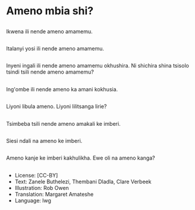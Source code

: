 # Ameno mbia shi?

##
Ikwena ili nende ameno
amamemu.

##
Italanyi yosi ili nende
ameno amamemu.

##
Inyeni ingali ili nende
ameno amamemu
okhushira.
Ni shichira shina tsisolo
tsindi tsili nende ameno
amamemu?

##
Ing'ombe ili nende
ameno ka amani
kokhusia.

##
Liyoni libula ameno.
Liyoni lilitsanga lirie?

##
Tsimbeba tsili nende
ameno amakali ke
imberi.

##
Siesi ndali na ameno ke
imberi.

##
Ameno kanje ke imberi
kakhulikha.
Ewe oli na ameno
kanga?

##
* License: [CC-BY]
* Text: Zanele Buthelezi, Thembani Dladla, Clare Verbeek
* Illustration: Rob Owen
* Translation: Margaret Amateshe
* Language: lwg
